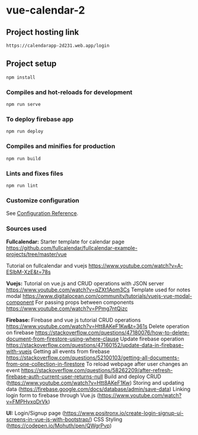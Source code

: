 # vue-calendar-2

## Project hosting link
```
https://calendarapp-2d231.web.app/login
```

## Project setup
```
npm install
```

### Compiles and hot-reloads for development
```
npm run serve
```

### To deploy firebase app
```
npm run deploy
```

### Compiles and minifies for production
```
npm run build
```

### Lints and fixes files
```
npm run lint

```

### Customize configuration
See [Configuration Reference](https://cli.vuejs.org/config/).

### Sources used
**Fullcalendar:**
Starter template for calendar page
https://github.com/fullcalendar/fullcalendar-example-projects/tree/master/vue

Tutorial on fullcalendar and vuejs
https://www.youtube.com/watch?v=A-ESlbM-XzE&t=78s 

**Vuejs:**
Tutorial on vue.js and CRUD operations with JSON server 
https://www.youtube.com/watch?v=qZXt1Aom3Cs
Template used for  notes modal
https://www.digitalocean.com/community/tutorials/vuejs-vue-modal-component 
For passing props between components
https://www.youtube.com/watch?v=PPmg7ntQjzc

**Firebase:**
Firebase and vue js tutorial CRUD operations
https://www.youtube.com/watch?v=Htt8AKeF1Kw&t=361s
Delete operation on firebase
https://stackoverflow.com/questions/47180076/how-to-delete-document-from-firestore-using-where-clause
Update firebase operation
https://stackoverflow.com/questions/47160152/update-data-in-firebase-with-vuejs
Getting all events from firebase
https://stackoverflow.com/questions/52100103/getting-all-documents-from-one-collection-in-firestore
To reload webpage after user changes an event
https://stackoverflow.com/questions/58262209/after-refresh-firebase-auth-current-user-returns-null
Build and deploy CRUD
(https://www.youtube.com/watch?v=Htt8AKeF1Kw)
Storing and updating data
(https://firebase.google.com/docs/database/admin/save-data)
Linking login form to firebase through Vue.js
(https://www.youtube.com/watch?v=FMPHvxqDrVk)

**UI:**
Login/Signup page
(https://www.positronx.io/create-login-signup-ui-screens-in-vue-js-with-bootstrap/)
CSS Styling
(https://codepen.io/Mohuth/pen/QWgrPvp)

